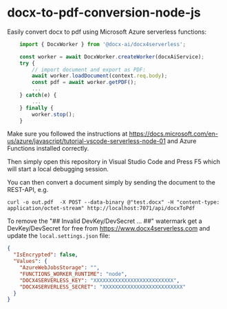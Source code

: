 # docx-to-pdf-conversion-node-js
Easily convert docx to pdf using Microsoft Azure serverless functions:

```javascript
    import { DocxWorker } from '@docx-ai/docx4serverless';

    const worker = await DocxWorker.createWorker(docxAiService);
    try {
        // import document and export as PDF:
        await worker.loadDocument(context.req.body);
        const pdf = await worker.getPDF();
        ...
    } catch(e) {
        ...
    } finally {
        worker.stop();
    }
```

Make sure you followed the instructions at https://docs.microsoft.com/en-us/azure/javascript/tutorial-vscode-serverless-node-01 and Azure Functions installed correctly.

Then simply open this repository in Visual Studio Code and Press F5 which will start a local debugging session.

You can then convert a document simply by sending the document to the REST-API, e.g.

```
curl -o out.pdf  -X POST --data-binary @"test.docx" -H "content-type: application/octet-stream" http://localhost:7071/api/docxToPdf
```

To remove the "## Invalid DevKey/DevSecret ... ##" watermark get a DevKey/DevSecret for free from https://www.docx4serverless.com and update the `local.settings.json` file:

```json
{
  "IsEncrypted": false,
  "Values": {
    "AzureWebJobsStorage": "",
    "FUNCTIONS_WORKER_RUNTIME": "node",
    "DOCX4SERVERLESS_KEY": "XXXXXXXXXXXXXXXXXXXXXXXXXX",
    "DOCX4SERVERLESS_SECRET": "XXXXXXXXXXXXXXXXXXXXXXXXXX"
  }
}
```



